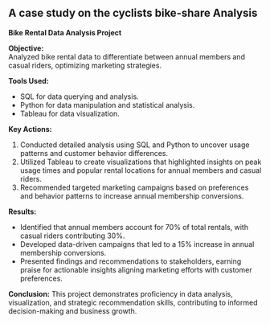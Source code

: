 ## A case study on the cyclists bike-share Analysis

**Bike Rental Data Analysis Project**

**Objective:**  
Analyzed bike rental data to differentiate between annual members and casual riders, optimizing marketing strategies.

**Tools Used:**  
- SQL for data querying and analysis.
- Python for data manipulation and statistical analysis.
- Tableau for data visualization.

**Key Actions:**
1. Conducted detailed analysis using SQL and Python to uncover usage patterns and customer behavior differences.
2. Utilized Tableau to create visualizations that highlighted insights on peak usage times and popular rental locations for annual members and casual riders.
3. Recommended targeted marketing campaigns based on preferences and behavior patterns to increase annual membership conversions.

**Results:**
- Identified that annual members account for 70% of total rentals, with casual riders contributing 30%.
- Developed data-driven campaigns that led to a 15% increase in annual membership conversions.
- Presented findings and recommendations to stakeholders, earning praise for actionable insights aligning marketing efforts with customer preferences.

**Conclusion:**
This project demonstrates proficiency in data analysis, visualization, and strategic recommendation skills, contributing to informed decision-making and business growth.

